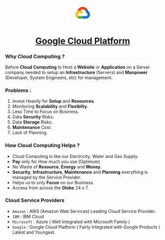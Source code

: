 <p align=center><img src='Cloud.png' width=12%></p>

<h1 align=center><a href='https://cloud.google.com/'>Google Cloud Platform</a></h1>

### Why Cloud Computing ?

Before **Cloud Computing** to Host a **Website** or **Application** on a Server company needed to setup an **Infrastructure** (Servers) and **Manpower** (Developer, System Engineers, etc) for management.

### Problems :
1. Invest Heavily for **Setup** and **Resources**.
2. Monitoring **Scalability** and **Flexibilty**.
3. Less Time to Focus on Business.
4. Data **Security** Risks.
5. Data **Storage** Risks.
6. **Maintenance** Cost. 
7. Lack of Planning.

### How Cloud Computing Helps ?

- Cloud Computing is like our Electricity, Water and Gas Supply.
- **Pay** only for How much you use (Optimum)
- No Waste of **Resource**, **Energy** and **Money**.
- **Security**, **Infrastructure**, **Maintenance** and **Planning** everything is managed by the Service Provider.
- Helps us to only **Focus** on our Business.
- Access from across the **Globe** 24 x 7 

### Cloud Service Providers 

- `Amazon` : AWS (Amazon Web Services) Leading Cloud Service Provider.
- `IBM` : IBM Cloud
- `Microsoft` : Azure ( Well Integrated with Microsoft Family )
- `Google` : Google Cloud Platform ( Fairly Integrated with Google Products ) Latest and Youngest. 
